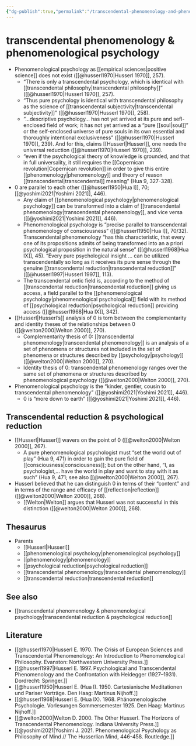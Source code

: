 ```yaml
---
{"dg-publish":true,"permalink":"/transcendental-phenomenology-and-phenomenological-psychology/","dgHomeLink":false,"dgPassFrontmatter":false}
---
```


# transcendental phenomenology & phenomenological psychology
- Phenomenological psychology as [[empirical sciences|positive science]] does not exist ([[@husserl1970|Husserl 1970]], 257).
	- “There is only a transcendental psychology, which is identical with [[transcendental philosophy|transcendental philosophy]]” ([[@husserl1970|Husserl 1970]], 257).
	- “Thus pure psychology is identical with transcendental philosophy as the science of [[transcendental subjectivity|transcendental subjectivity]]” ([[@husserl1970|Husserl 1970]], 258).
	- “…descriptive psychology… has not yet arrived at its pure and sefl-enclosed field of work; it has not yet arrived as a “pure [[soul|soul]]” or the self-enclosed universe of pure souls in its own essential and thoroughly intentional exclusiveness” ([[@husserl1970|Husserl 1970]], 239). And for this, claims [[Husserl|Husserl]], one needs the universal reduction ([[@husserl1970|Husserl 1970]], 239).
	- “even if the psychological theory of knowledge is grounded, and that in full universality, it still requires the [[Copernican revolution|Copernican revolution]] in order to give this entire [[phenomenology|phenomenology]] and theory of reason [[transcendental|transcendental]] meaning” (Hua 9, 327-328).
- 0 are parallel to each other ([[@husserl1950|Hua I]], 70; [[@yoshimi2021|Yoshimi 2021]], 446).
	- Any claim of [[phenomenological psychology|phenomenological psychology]] can be transformed into a claim of [[transcendental phenomenology|transcendental phenomenology]], and vice versa ([[@yoshimi2021|Yoshimi 2021]], 446).
	- Phenomenological psychology is “precise parallel to transcendental phenomenology of consciousness” ([[@husserl1950|Hua I]], 70/32). Transcendental phenomenology “has this characteristic, that every one of its propositions admits of being transformed into an a priori psychological proposition in the natural sense” ([[@husserl1968|Hua IX]], 45).  “Every pure psychological insight … can be utilized transcendentally so long as it receives its pure sense through the genuine [[transcendental reduction|transcendental reduction]]” ([[@husserl1997|Husserl 1997]], 113).
	- The transcendental ontic field is, according to the method of [[transcendental reduction|transcendental reduction]] giving us access, a field parallel to the [[phenomenological psychology|phenomenological psychological]] field with its method of [[psychological reduction|psychological reduction]] providing access ([[@husserl1968|Hua IX]], 342).
- [[Husserl|Husserl’s]] analysis of 0 is torn between the complementarity and identity theses of the relationships between 0 ([[@welton2000|Welton 2000]], 270).
	- Complementarity thesis of 0: [[transcendental phenomenology|transcendental phenomenology]] is an analysis of a set of phenomena or structures not included in the set of phenomena or structures described by [[psychology|psychology]] ([[@welton2000|Welton 2000]], 270).
	- Identity thesis of 0: transcendental phenomenology ranges over the same set of phenomena or structures described by phenomenological psychology ([[@welton2000|Welton 2000]], 270).
- Phenomenological psychology is the “kinder, gentler, cousin to transcendental phenomenology” ([[@yoshimi2021|Yoshimi 2021]], 446).
	- 0 is “more down to earth” ([[@yoshimi2021|Yoshimi 2021]], 446).

## Transcendental reduction & psychological reduction
- [[Husserl|Husserl]] wavers on the point of 0 ([[@welton2000|Welton 2000]], 267).
	- A pure phenomenological psychologist must “set the world out of play” (Hua 9, 471) in order to gain the pure field of [[consciousness|consciousness]]; but on the other hand, “I, as psychologist,… have the world in play and want to stay with it as such” (Hua 9, 471; see also [[@welton2000|Welton 2000]], 267).
- Husserl believed that he can distinguish 0 in terms of their “content” and in terms of the range and efficacy of [[reflection|reflection]] ([[@welton2000|Welton 2000]], 268).
	- [[Welton|Welton]] argues that Husserl was not successful in this distinction ([[@welton2000|Welton 2000]], 268).


## Thesaurus
- Parents
	- [[Husserl|Husserl]]
	- [[phenomenological psychology|phenomenological psychology]]
	- [[phenomenology|phenomenology]]
	- [[psychological reduction|psychological reduction]]
	- [[transcendental phenomenology|transcendental phenomenology]]
	- [[transcendental reduction|transcendental reduction]]


## See also
- [[transcendental phenomenology & phenomenological psychology|transcendental reduction & psychological reduction]]


## Literature
- [[@husserl1970|Husserl E. 1970. The Crisis of European Sciences and Transcendental Phenomenology: An Introduction to Phenomenological Philosophy. Evanston: Northwestern University Press.]]
- [[@husserl1997|Husserl E. 1997. Psychological and Transcendental Phenomenology and the Confrontation with Heidegger (1927–1931).  Dordrecht: Springer.]]
- [[@husserl1950|Husserl E. (Hua I). 1950. Cartesianische Meditationen und Pariser Vorträge. Den Haag: Martinus Nijhoff.]]
- [[@husserl1968|Husserl E. (Hua IX). 1968. Phänomenologische Psychologie. Vorlesungen Sommersemester 1925. Den Haag: Martinus Nijhoff.]]
- [[@welton2000|Welton D. 2000. The Other Husserl. The Horizons of Transcendental Phenomenology. Indiana University Press.]]
- [[@yoshimi2021|Yoshimi J. 2021. Phenomenological Psychology as Philosophy of Mind // The Husserlian Mind, 446-458. Routledge.]]




